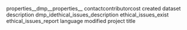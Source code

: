 properties__dmp__properties__
contactcontributorcost
created
dataset
description
dmp_idethical_issues_description
ethical_issues_exist
ethical_issues_report
language
modified
project
title
